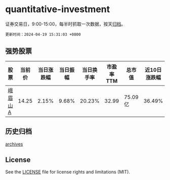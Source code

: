 # quantitative-investment

证券交易日，9:00-15:00，每半时抓取一次数据，按天[归档](archives)。

`更新时间：2024-04-19 15:31:03 +0800`

## 强势股票

|股票|当前价|当日涨跌幅|当日振幅|当日换手率|市盈率TTM|总市值|近10日涨跌幅|
|----|----|----|----|----|----|----|----|
|[峨眉山A](https://xueqiu.com/S/SZ000888)|14.25|2.15%|9.68%|20.23%|32.99|75.09亿|36.49%|

## 历史归档

[archives](archives)

## License

See the [LICENSE](LICENSE) file for license rights and limitations (MIT).